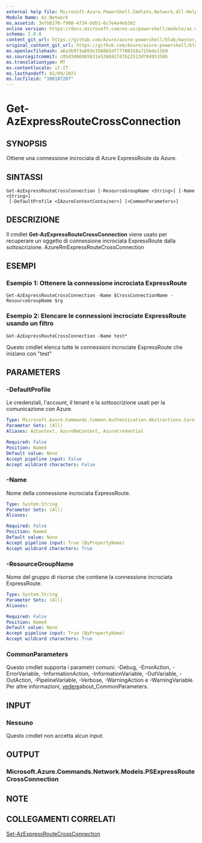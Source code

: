 ```yaml
---
external help file: Microsoft.Azure.PowerShell.Cmdlets.Network.dll-Help.xml
Module Name: Az.Network
ms.assetid: 3efb6270-f908-4734-bdb1-6c7e4e4eb382
online version: https://docs.microsoft.com/en-us/powershell/module/az.network/get-azexpressroutecrossconnection
schema: 2.0.0
content_git_url: https://github.com/Azure/azure-powershell/blob/master/src/Network/Network/help/Get-AzExpressRouteCrossConnection.md
original_content_git_url: https://github.com/Azure/azure-powershell/blob/master/src/Network/Network/help/Get-AzExpressRouteCrossConnection.md
ms.openlocfilehash: a6a3b973a893e3588b5df77700318a725bde11b9
ms.sourcegitcommit: c05d3d669b5631e526841f47b22513d78495350b
ms.translationtype: MT
ms.contentlocale: it-IT
ms.lasthandoff: 02/09/2021
ms.locfileid: "100187207"
---
```

# Get-AzExpressRouteCrossConnection

## SYNOPSIS
Ottiene una connessione incrociata di Azure ExpressRoute da Azure.

## SINTASSI

```
Get-AzExpressRouteCrossConnection [-ResourceGroupName <String>] [-Name <String>]
 [-DefaultProfile <IAzureContextContainer>] [<CommonParameters>]
```

## DESCRIZIONE
Il cmdlet **Get-AzExpressRouteCrossConnection** viene usato per recuperare un oggetto di connessione incrociata ExpressRoute dalla sottoscrizione.
AzureRmExpressRouteCrossConnection

## ESEMPI

### Esempio 1: Ottenere la connessione incrociata ExpressRoute
```
Get-AzExpressRouteCrossConnection -Name $CrossConnectionName -ResourceGroupName $rg
```

### Esempio 2: Elencare le connessioni incrociate ExpressRoute usando un filtro
```
Get-AzExpressRouteCrossConnection -Name test*
```

Questo cmdlet elenca tutte le connessioni incrociate ExpressRoute che iniziano con "test"

## PARAMETERS

### -DefaultProfile
Le credenziali, l'account, il tenant e la sottoscrizione usati per la comunicazione con Azure.

```yaml
Type: Microsoft.Azure.Commands.Common.Authentication.Abstractions.Core.IAzureContextContainer
Parameter Sets: (All)
Aliases: AzContext, AzureRmContext, AzureCredential

Required: False
Position: Named
Default value: None
Accept pipeline input: False
Accept wildcard characters: False
```

### -Name
Nome della connessione incrociata ExpressRoute.

```yaml
Type: System.String
Parameter Sets: (All)
Aliases:

Required: False
Position: Named
Default value: None
Accept pipeline input: True (ByPropertyName)
Accept wildcard characters: True
```

### -ResourceGroupName
Nome del gruppo di risorse che contiene la connessione incrociata ExpressRoute.

```yaml
Type: System.String
Parameter Sets: (All)
Aliases:

Required: False
Position: Named
Default value: None
Accept pipeline input: True (ByPropertyName)
Accept wildcard characters: True
```

### CommonParameters
Questo cmdlet supporta i parametri comuni: -Debug, -ErrorAction, -ErrorVariable, -InformationAction, -InformationVariable, -OutVariable, -OutAction, -PipelineVariable, -Verbose, -WarningAction e -WarningVariable. Per altre informazioni, [vedere](http://go.microsoft.com/fwlink/?LinkID=113216)about_CommonParameters.

## INPUT

### Nessuno
Questo cmdlet non accetta alcun input.

## OUTPUT

### Microsoft.Azure.Commands.Network.Models.PSExpressRouteCrossConnection

## NOTE

## COLLEGAMENTI CORRELATI

[Set-AzExpressRouteCrossConnection](Set-AzExpressRouteCrossConnection.md)
